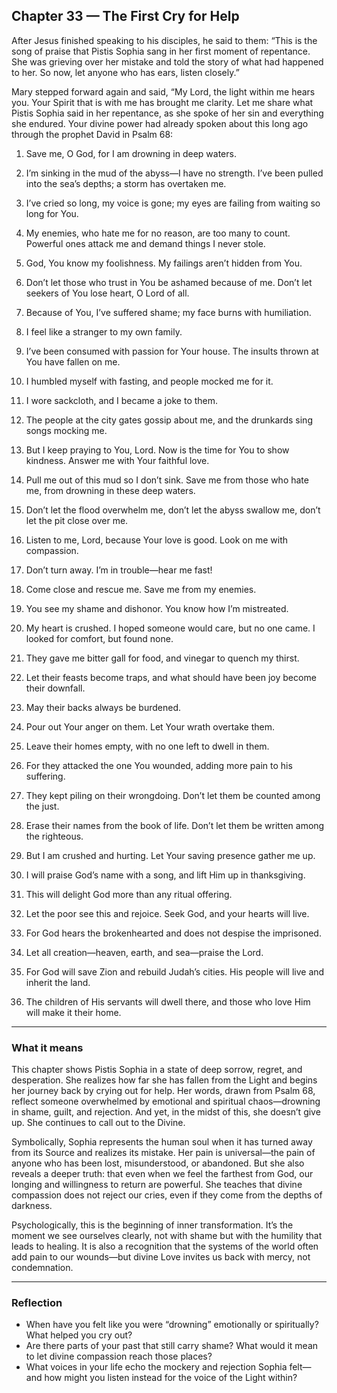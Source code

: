## Chapter 33 — The First Cry for Help

After Jesus finished speaking to his disciples, he said to them: “This is the song of praise that Pistis Sophia sang in her first moment of repentance. She was grieving over her mistake and told the story of what had happened to her. So now, let anyone who has ears, listen closely.”

Mary stepped forward again and said, “My Lord, the light within me hears you. Your Spirit that is with me has brought me clarity. Let me share what Pistis Sophia said in her repentance, as she spoke of her sin and everything she endured. Your divine power had already spoken about this long ago through the prophet David in Psalm 68:

1. Save me, O God, for I am drowning in deep waters.

2. I’m sinking in the mud of the abyss—I have no strength. I’ve been pulled into the sea’s depths; a storm has overtaken me.

3. I’ve cried so long, my voice is gone; my eyes are failing from waiting so long for You.

4. My enemies, who hate me for no reason, are too many to count. Powerful ones attack me and demand things I never stole.

5. God, You know my foolishness. My failings aren’t hidden from You.

6. Don’t let those who trust in You be ashamed because of me. Don’t let seekers of You lose heart, O Lord of all.

7. Because of You, I’ve suffered shame; my face burns with humiliation.

8. I feel like a stranger to my own family.

9. I’ve been consumed with passion for Your house. The insults thrown at You have fallen on me.

10. I humbled myself with fasting, and people mocked me for it.

11. I wore sackcloth, and I became a joke to them.

12. The people at the city gates gossip about me, and the drunkards sing songs mocking me.

13. But I keep praying to You, Lord. Now is the time for You to show kindness. Answer me with Your faithful love.

14. Pull me out of this mud so I don’t sink. Save me from those who hate me, from drowning in these deep waters.

15. Don’t let the flood overwhelm me, don’t let the abyss swallow me, don’t let the pit close over me.

16. Listen to me, Lord, because Your love is good. Look on me with compassion.

17. Don’t turn away. I’m in trouble—hear me fast!

18. Come close and rescue me. Save me from my enemies.

19. You see my shame and dishonor. You know how I’m mistreated.

20. My heart is crushed. I hoped someone would care, but no one came. I looked for comfort, but found none.

21. They gave me bitter gall for food, and vinegar to quench my thirst.

22. Let their feasts become traps, and what should have been joy become their downfall.

23. May their backs always be burdened.

24. Pour out Your anger on them. Let Your wrath overtake them.

25. Leave their homes empty, with no one left to dwell in them.

26. For they attacked the one You wounded, adding more pain to his suffering.

27. They kept piling on their wrongdoing. Don’t let them be counted among the just.

28. Erase their names from the book of life. Don’t let them be written among the righteous.

29. But I am crushed and hurting. Let Your saving presence gather me up.

30. I will praise God’s name with a song, and lift Him up in thanksgiving.

31. This will delight God more than any ritual offering.

32. Let the poor see this and rejoice. Seek God, and your hearts will live.

33. For God hears the brokenhearted and does not despise the imprisoned.

34. Let all creation—heaven, earth, and sea—praise the Lord.

35. For God will save Zion and rebuild Judah’s cities. His people will live and inherit the land.

36. The children of His servants will dwell there, and those who love Him will make it their home.

---

### What it means

This chapter shows Pistis Sophia in a state of deep sorrow, regret, and desperation. She realizes how far she has fallen from the Light and begins her journey back by crying out for help. Her words, drawn from Psalm 68, reflect someone overwhelmed by emotional and spiritual chaos—drowning in shame, guilt, and rejection. And yet, in the midst of this, she doesn’t give up. She continues to call out to the Divine.

Symbolically, Sophia represents the human soul when it has turned away from its Source and realizes its mistake. Her pain is universal—the pain of anyone who has been lost, misunderstood, or abandoned. But she also reveals a deeper truth: that even when we feel the farthest from God, our longing and willingness to return are powerful. She teaches that divine compassion does not reject our cries, even if they come from the depths of darkness.

Psychologically, this is the beginning of inner transformation. It’s the moment we see ourselves clearly, not with shame but with the humility that leads to healing. It is also a recognition that the systems of the world often add pain to our wounds—but divine Love invites us back with mercy, not condemnation.

---

### Reflection

* When have you felt like you were “drowning” emotionally or spiritually? What helped you cry out?
* Are there parts of your past that still carry shame? What would it mean to let divine compassion reach those places?
* What voices in your life echo the mockery and rejection Sophia felt—and how might you listen instead for the voice of the Light within?

